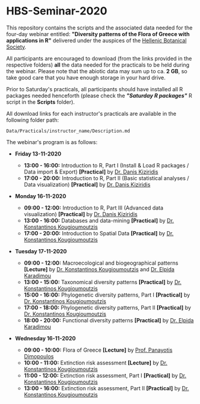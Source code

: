 # HBS-Seminar-2020
This repository contains the scripts and the associated data needed for the four-day webinar entitled: **"Diversity patterns of the Flora of Greece with applications in R"** delivered under the auspices of the [Hellenic Botanical Society](www.hbs.gr).  
  
All participants are encouraged to download (from the links provided in the respective folders) **all** the data needed for the practicals to be held during the webinar. Please note that the abiotic data may sum up to ca. **2 GB**, so take good care that you have enough storage in your hard drive.   

Prior to Saturday's practicals, all participants should have installed all R packages needed henceforth (please check the ***"Saturday R packages"*** R script in the **Scripts** folder).

All download links for each instructor's practicals are available in the following folder path: 

`Data/Practicals/instructor_name/Description.md`

The webinar's program is as follows:  

- **Friday 13-11-2020**
  - **13:00 - 16:00:** Introduction to R, Part I (Install & Load R packages / Data import & Export) **[Practical]** by [Dr. Danis Kiziridis](https://www.swansea.ac.uk/maths/ourstaff/researchstudents/kiziridisd/#areas-of-expertise=is-expanded)
  - **17:00 - 20:00:** Introduction to R, Part II (Basic statistical analyses / Data visualization) **[Practical]** by [Dr. Danis Kiziridis](https://www.swansea.ac.uk/maths/ourstaff/researchstudents/kiziridisd/#areas-of-expertise=is-expanded)
 
- **Monday 16-11-2020**
  - **09:00 - 12:00:** Introduction to R, Part III (Advanced data visualization) **[Practical]** by [Dr. Danis Kiziridis](https://www.swansea.ac.uk/maths/ourstaff/researchstudents/kiziridisd/#areas-of-expertise=is-expanded)
  - **13:00 - 16:00:** Databases and data-mining  **[Practical]** by [Dr. Konstantinos Kougioumoutzis](https://www.kkougiou.com/)
  - **17:00 - 20:00:** Introduction to Spatial Data  **[Practical]** by [Dr. Konstantinos Kougioumoutzis](https://www.kkougiou.com/)

- **Tuesday 17-11-2020**
  - **09:00 - 12:00:** Macroecological and biogeographical patterns **[Lecture]** by [Dr. Konstantinos Kougioumoutzis](https://www.kkougiou.com/) and [Dr. Elpida Karadimou](https://ecoquest.gr/en/team/dr-elpida-karadimou/)
  - **13:00 - 15:00:** Taxonomical diversity patterns  **[Practical]** by [Dr. Konstantinos Kougioumoutzis](https://www.kkougiou.com/)
  - **15:00 - 16:00:** Phylogenetic diversity patterns, Part I  **[Practical]** by [Dr. Konstantinos Kougioumoutzis](https://www.kkougiou.com/)
  - **17:00 - 18:00:** Phylogenetic diversity patterns, Part II  **[Practical]** by [Dr. Konstantinos Kougioumoutzis](https://www.kkougiou.com/)
  - **18:00 - 20:00:** Functional diversity patterns  **[Practical]** by [Dr. Elpida Karadimou](https://ecoquest.gr/en/team/dr-elpida-karadimou/)

- **Wednesday 16-11-2020**
  - **09:00 - 10:00:** Flora of Greece **[Lecture]** by [Prof. Panayotis Dimopoulos](http://www.biology.upatras.gr/personel/dimopoylos/) 
  - **10:00 - 11:00:** Extinction risk assessment **[Lecture]** by [Dr. Konstantinos Kougioumoutzis](https://www.kkougiou.com/)
  - **11:00 - 12:00:** Extinction risk assessment, Part I **[Practical]** by [Dr. Konstantinos Kougioumoutzis](https://www.kkougiou.com/)
  - **13:00 - 16:00:** Extinction risk assessment, Part II **[Practical]** by [Dr. Konstantinos Kougioumoutzis](https://www.kkougiou.com/)
